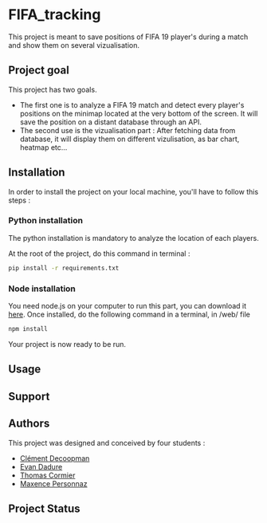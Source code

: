 # FIFA_tracking

This project is meant to save positions of FIFA 19 player's during a match and show them on several vizualisation.

## Project goal

This project has two goals.
- The first one is to analyze a FIFA 19 match and detect every player's positions on the minimap located at the very bottom of the screen. It will save the position on a distant database through an API.
- The second use is the vizualisation part : After fetching data from database, it will display them on different vizulisation, as bar chart, heatmap etc...

## Installation

In order to install the project on your local machine, you'll have to follow this steps :

### Python installation

The python installation is mandatory to analyze the location of each players.

At the root of the project, do this command in terminal :

```Bash
pip install -r requirements.txt
```

### Node installation

You need node.js on your computer to run this part, you can download it [here](https://nodejs.org/en/download/).
Once installed, do the following command in a terminal, in /web/ file

```Bash
npm install
```

Your project is now ready to be run.

## Usage

## Support

## Authors

This project was designed and conceived by four students :

- [Clément Decoopman](https://github.com/NanoClem)
- [Evan Dadure](https://github.com/evandadure)
- [Thomas Cormier](https://github.com/thomascormier)
- [Maxence Personnaz](https://github.com/MaxencePRSZ)

## Project Status

